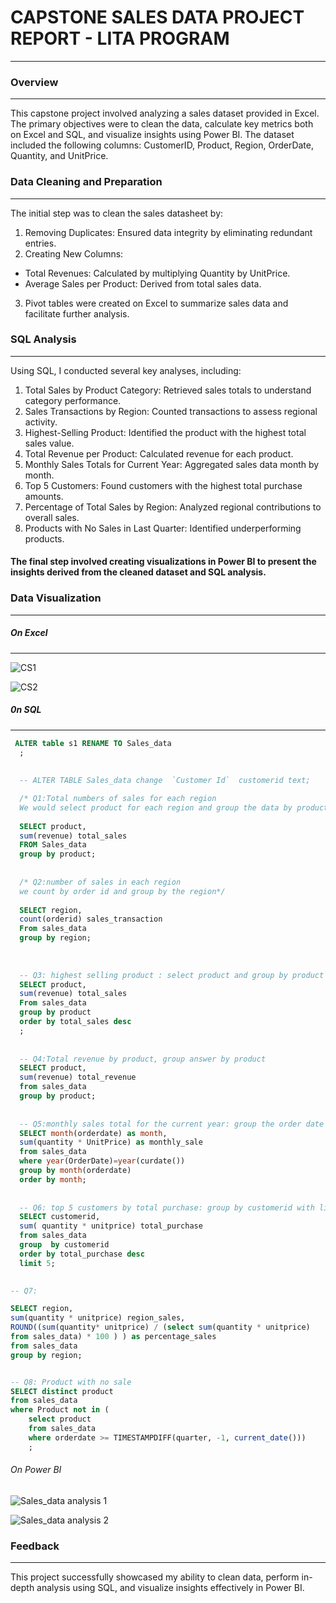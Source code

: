 # CAPSTONE SALES DATA PROJECT REPORT - LITA PROGRAM 
---



### Overview
---
This capstone project involved analyzing a sales dataset provided in Excel. 
The primary objectives were to clean the data, calculate key metrics both on Excel and SQL, and visualize insights using Power BI. 
The dataset included the following columns: CustomerID, Product, Region, OrderDate, Quantity, and UnitPrice.



### Data Cleaning and Preparation
---
The initial step was to clean the sales datasheet by:
1. Removing Duplicates: Ensured data integrity by eliminating redundant entries.
2. Creating New Columns:
- Total Revenues: Calculated by multiplying Quantity by UnitPrice.
- Average Sales per Product: Derived from total sales data.
3. Pivot tables were created on Excel to summarize sales data and facilitate further analysis.



### SQL Analysis
---
Using SQL, I conducted several key analyses, including:
1. Total Sales by Product Category: Retrieved sales totals to understand category performance.
2. Sales Transactions by Region: Counted transactions to assess regional activity.
3. Highest-Selling Product: Identified the product with the highest total sales value.
4. Total Revenue per Product: Calculated revenue for each product.
5. Monthly Sales Totals for Current Year: Aggregated sales data month by month.
6. Top 5 Customers: Found customers with the highest total purchase amounts.
7. Percentage of Total Sales by Region: Analyzed regional contributions to overall sales.
8. Products with No Sales in Last Quarter: Identified underperforming products.

#### The final step involved creating visualizations in Power BI to present the insights derived from the cleaned dataset and SQL analysis. 



### Data Visualization
---
##### On Excel
---

![CS1](https://github.com/user-attachments/assets/1e7b9c2e-fd06-4a80-9e1e-158fb7a54016)

![CS2](https://github.com/user-attachments/assets/d3d465e2-63fc-46cb-9388-9d3e24bad1f5)

##### 0n SQL 
---
```SQL 
 ALTER table s1 RENAME TO Sales_data
  ;
  
  
  -- ALTER TABLE Sales_data change  `Customer Id`  customerid text;  

  /* Q1:Total numbers of sales for each region 
  We would select product for each region and group the data by product*/
  
  SELECT product, 
  sum(revenue) total_sales
  FROM Sales_data 
  group by product;
  
  
  /* Q2:number of sales in each region 
  we count by order id and group by the region*/
  
  SELECT region, 
  count(orderid) sales_transaction
  From sales_data
  group by region;
  
  
  
  -- Q3: highest selling product : select product and group by product and order by total sales value)
  SELECT product,
  sum(revenue) total_sales 
  From sales_data
  group by product
  order by total_sales desc
  ;
  
  
  -- Q4:Total revenue by product, group answer by product
  SELECT product,
  sum(revenue) total_revenue
  from sales_data
  group by product;
  
  
  -- Q5:monthly sales total for the current year: group the order date by month
  SELECT month(orderdate) as month,
  sum(quantity * UnitPrice) as monthly_sale
  from sales_data
  where year(OrderDate)=year(curdate())
  group by month(orderdate)
  order by month;
  
  
  -- Q6: top 5 customers by total purchase: group by customerid with limit of 5 
  SELECT customerid,
  sum( quantity * unitprice) total_purchase
  from sales_data
  group  by customerid
  order by total_purchase desc
  limit 5;
  

-- Q7: 

SELECT region,
sum(quantity * unitprice) region_sales,
ROUND((sum(quantity* unitprice) / (select sum(quantity * unitprice)
from sales_data) * 100 ) ) as percentage_sales
from sales_data
group by region;


-- Q8: Product with no sale 
SELECT distinct product
from sales_data
where Product not in (
	select product
    from sales_data
    where orderdate >= TIMESTAMPDIFF(quarter, -1, current_date()))
    ;
```

###### On Power BI

![Sales_data analysis 1](https://github.com/user-attachments/assets/4a73d4c2-d473-492c-8ee8-f23d3305c4ee)



![Sales_data analysis 2](https://github.com/user-attachments/assets/a7f9d0c9-f094-4c8c-8800-f6490214f827)




### Feedback
---
This project successfully showcased my ability to clean data, perform in-depth analysis using SQL, and visualize insights effectively in Power BI.

